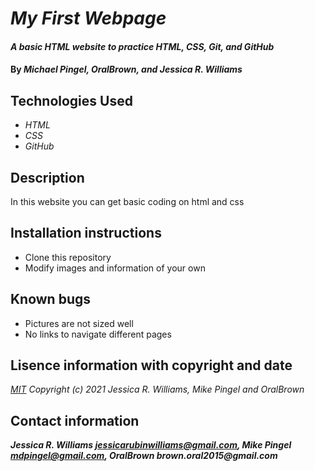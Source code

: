 # _My First Webpage_

#### _A basic HTML website to practice HTML, CSS, Git, and GitHub_

#### By _**Michael Pingel, OralBrown, and Jessica R. Williams**_

## Technologies Used

* _HTML_
* _CSS_
* _GitHub_

## Description 
In this website you can get basic coding on html and css

## Installation instructions

* Clone this repository
* Modify images and information of your own

## Known bugs 

* Pictures are not sized well 
* No links to navigate different pages

## Lisence information with copyright and date

*[MIT](https://choosealicense.com/licenses/mit/)*
*Copyright (c) 2021 Jessica R. Williams, Mike Pingel and OralBrown*

## Contact information 

**_Jessica R. Williams jessicarubinwilliams@gmail.com, Mike Pingel mdpingel@gmail.com, OralBrown brown.oral2015@gmail.com_**